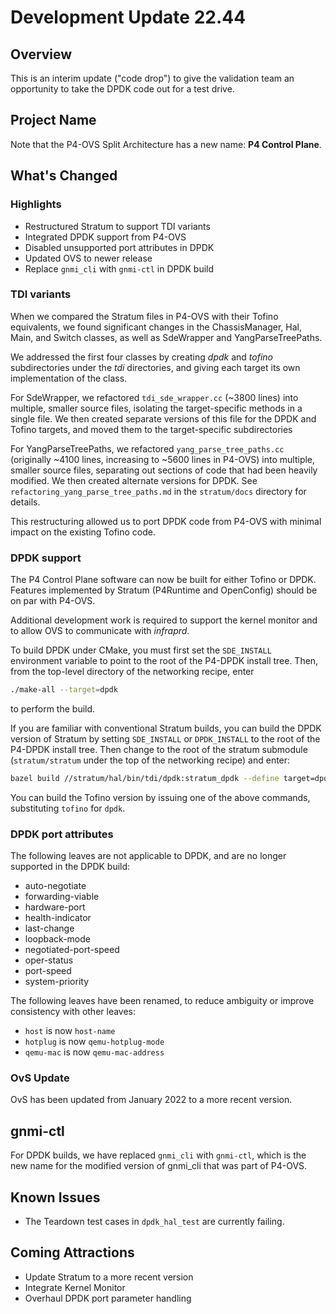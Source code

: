 # Development Update 22.44

## Overview

This is an interim update ("code drop") to give the validation team
an opportunity to take the DPDK code out for a test drive.

## Project Name

Note that the P4-OVS Split Architecture has a new name: **P4 Control Plane**.

## What's Changed

### Highlights

- Restructured Stratum to support TDI variants
- Integrated DPDK support from P4-OVS
- Disabled unsupported port attributes in DPDK
- Updated OVS to newer release
- Replace `gnmi_cli` with `gnmi-ctl` in DPDK build

### TDI variants

When we compared the Stratum files in P4-OVS with their Tofino equivalents,
we found significant changes in the ChassisManager, Hal, Main, and Switch
classes, as well as SdeWrapper and YangParseTreePaths.

We addressed the first four classes by creating *dpdk* and *tofino*
subdirectories under the *tdi* directories, and giving each target its
own implementation of the class.

For SdeWrapper, we refactored `tdi_sde_wrapper.cc` (\~3800 lines) into
multiple, smaller source files, isolating the target-specific methods
in a single file. We then created separate versions of this file for
the DPDK and Tofino targets, and moved them to the target-specific
subdirectories

For YangParseTreePaths, we refactored `yang_parse_tree_paths.cc`
(originally \~4100 lines, increasing to \~5600 lines in P4-OVS) into
multiple, smaller source files, separating out sections of code that
had been heavily modified. We then created alternate versions for DPDK.
See `refactoring_yang_parse_tree_paths.md` in the `stratum/docs`
directory for details.

This restructuring allowed us to port DPDK code from P4-OVS with minimal
impact on the existing Tofino code.

### DPDK support

The P4 Control Plane software can now be built for either Tofino or
DPDK. Features implemented by Stratum (P4Runtime and OpenConfig) should
be on par with P4-OVS.

Additional development work is required to support the kernel monitor
and to allow OVS to communicate with *infraprd*.

To build DPDK under CMake, you must first set the `SDE_INSTALL`
environment variable to point to the root of the P4-DPDK install tree.
Then, from the top-level directory of the networking recipe, enter

```bash
./make-all --target=dpdk
```

to perform the build.

If you are familiar with conventional Stratum builds, you can build the
DPDK version of Stratum by setting `SDE_INSTALL` or `DPDK_INSTALL` to
the root of the P4-DPDK install tree. Then change to the root of the
stratum submodule (`stratum/stratum` under the top of the networking recipe)
and enter:

```bash
bazel build //stratum/hal/bin/tdi/dpdk:stratum_dpdk --define target=dpdk
```

You can build the Tofino version by issuing one of the above commands,
substituting `tofino` for `dpdk`.

### DPDK port attributes

The following leaves are not applicable to DPDK, and are no longer
supported in the DPDK build:

- auto-negotiate
- forwarding-viable
- hardware-port
- health-indicator
- last-change
- loopback-mode
- negotiated-port-speed
- oper-status
- port-speed
- system-priority

The following leaves have been renamed, to reduce ambiguity or
improve consistency with other leaves:

- `host` is now `host-name`
- `hotplug` is now `qemu-hotplug-mode`
- `qemu-mac` is now `qemu-mac-address`

### OvS Update

OvS has been updated from January 2022 to a more recent version.

## gnmi-ctl

For DPDK builds, we have replaced `gnmi_cli` with `gnmi-ctl`, which is
the new name for the modified version of gnmi_cli that was part of P4-OVS.

## Known Issues

- The Teardown test cases in `dpdk_hal_test` are currently failing.

## Coming Attractions

- Update Stratum to a more recent version
- Integrate Kernel Monitor
- Overhaul DPDK port parameter handling
